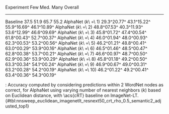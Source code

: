 Experiment                     Few         Med.         Many      Overall
---------------------  -----------  -----------  -----------  -----------
Baseline                      37.5         51.9         65.7         55.2
AlphaNet (_k_\ =\ 1)   29.3^20.77^  43.1^15.22^  55.9^16.69^  46.1^10.89^
AlphaNet (_k_\ =\ 2)   48.8^07.53^  40.3^11.93^  53.6^12.99^  46.6^09.69^
AlphaNet (_k_\ =\ 3)   45.8^01.72^  47.4^00.54^  61.8^00.43^  52.7^00.37^
AlphaNet (_k_\ =\ 4)   46.0^01.94^  48.0^00.93^  62.3^00.53^  53.2^00.56^
AlphaNet (_k_\ =\ 5)   46.2^01.21^  48.8^00.41^  63.0^00.29^  53.9^00.16^
AlphaNet (_k_\ =\ 6)   46.5^01.46^  48.5^00.47^  62.8^00.38^  53.7^00.21^
AlphaNet (_k_\ =\ 7)   46.6^00.97^  48.7^00.50^  62.9^00.36^  53.9^00.29^
AlphaNet (_k_\ =\ 8)   45.8^01.18^  49.2^00.50^  63.3^00.34^  54.1^00.24^
AlphaNet (_k_\ =\ 9)   46.9^00.67^  49.0^00.31^  63.2^00.28^  54.2^00.19^
AlphaNet (_k_\ =\ 10)  46.2^01.22^  49.2^00.41^  63.4^00.36^  54.3^00.19^

: Accuracy computed by considering predictions within 2 WordNet nodes as correct, for AlphaNet using varying number of nearest neighbors (_k_) based on Euclidean distance, with \acs{cRT} baseline on ImageNet-LT. {#tbl:nnsweep_euclidean_imagenetlt_resnext50_crt_rho_0.5_semantic2_adjusted_top1}
